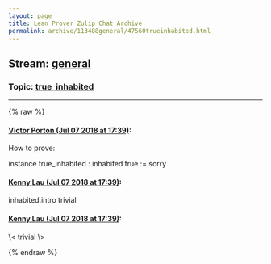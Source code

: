 ```yaml
---
layout: page
title: Lean Prover Zulip Chat Archive 
permalink: archive/113488general/47560trueinhabited.html
---
```


## Stream: [general](index.html)
### Topic: [true_inhabited](47560trueinhabited.html)

---


{% raw %}
#### [ Victor Porton (Jul 07 2018 at 17:39)](https://leanprover.zulipchat.com/#narrow/stream/113488-general/topic/true_inhabited/near/129261476):
<p>How to prove:</p>
<p>instance true_inhabited : inhabited true := sorry</p>

#### [ Kenny Lau (Jul 07 2018 at 17:39)](https://leanprover.zulipchat.com/#narrow/stream/113488-general/topic/true_inhabited/near/129261488):
<p>inhabited.intro trivial</p>

#### [ Kenny Lau (Jul 07 2018 at 17:39)](https://leanprover.zulipchat.com/#narrow/stream/113488-general/topic/true_inhabited/near/129261496):
<p>\&lt; trivial \&gt;</p>


{% endraw %}
